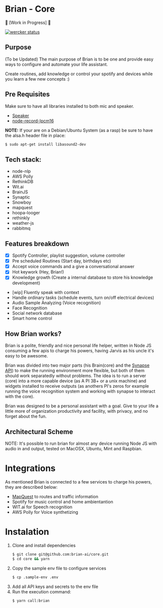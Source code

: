 # Brian - Core

:construction: [Work in Progress] :construction:

[![wercker status](https://app.wercker.com/status/f1efa13b6eefcdb923fa4762d53e5dae/s/master 'wercker status')](https://app.wercker.com/project/byKey/f1efa13b6eefcdb923fa4762d53e5dae)

## Purpose

(To be Updated)
The main purpose of Brian is to be one and provide easy ways to configure and automate your life assistant.

Create routines, add knowledge or control your spotify and devices while you learn a few new concepts :)

## Pre Requisites

Make sure to have all libraries installed to both mic and speaker.

- [Speaker](https://www.npmjs.com/package/speaker#audio-backend-selection)
- [node-record-lpcm16](https://github.com/rhclayto/node-record-lpcm16#dependencies)

**NOTE:** If your are on a Debian/Ubuntu System (as a rasp) be sure to have the alsa.h header file in place:

```sh
$ sudo apt-get install libasound2-dev
```

## Tech stack:

- node-nlp
- AWS Polly
- RethinkDB
- Wit.ai
- BrainJS
- Synaptic
- Snowboy
- mapquest
- hoopa-looger
- rethinkly
- weather-js
- rabbitmq

## Features breakdown

- [x] Spotify Controller, playlist suggestion, volume controller
- [x] Pre scheduled Routines (Start day, birthdays etc)
- [x] Accept voice commands and a give a conversational answer
- [x] Hot keywork (Hey, Brian!)
- [x] Knowledge growth (Create a internal database to store his knowledge development)
- [wip] Fluently speak with context
- Handle ordinary tasks (schedule events, turn on/off electrical devices)
- Audio Sample Analyzing (Voice recognition)
- Face Recognition
- Social network database
- Smart home control

## How Brian works?

Brian is a polite, friendly and nice personal life helper, written in Node JS consuming a few apis to charge his powers, having Jarvis as his uncle it's easy to be awesome.

Brian was divided into two major parts (his Brain(core) and the [Synapse API](https://github.com/brian-ai/synapse)) to make the running environment more flexible, but both of them should work separatedly without problems. The idea is to run a server (core) into a more capable device (as A PI 3B+ or a unix machine) and widgets installed to receive outputs (as anothers PI's zeros for example running the voice recognition system and working with synapse to interact with the core).

Brian was designed to be a personal assistant with a goal. Give to your life a little more of organization
productivity and facility, with privacy, and no forget about the fun.

## Architectural Scheme

NOTE: It's possible to run brian for almost any device running Node JS with audio in and output, tested on MacOSX, Ubuntu, Mint and Raspbian.

# Integrations

As mentioned Brian is connected to a few services to charge his powers, they are described below:

- [MapQuest](https://www.mapquest.com/) to routes and traffic information
- Spotify for music control and home ambientantion
- WIT.ai for Speech recognition
- AWS Polly for Voice synthetizing

# Instalation

1. Clone and install dependencies
   ```sh
   $ git clone git@github.com:brian-ai/core.git
   $ cd core && yarn
   ```
2. Copy the sample env file to configure services
   ```sh
   $ cp .sample-env .env
   ```
3. Add all API keys and secrets to the env file
4. Run the execution command:
   ```sh
   $ yarn call:brian
   ```
